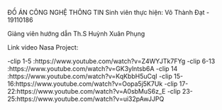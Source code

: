 ĐỒ ÁN CÔNG NGHỆ THÔNG TIN
Sinh viên thực hiện:
Võ Thành Đạt - 19110186

Giảng viên hướng dẫn
Th.S Huỳnh Xuân Phụng

<p>Link video Nasa Project:</p>
-clip 1-5  :https://www.youtube.com/watch?v=Z4WYJTk7FYg
-clip 6-13 :https://www.youtube.com/watch?v=GK3ylntsb6A
-clip 14   :https://www.youtube.com/watch?v=KqKbbH5uCqI
-clip 15-16:https://www.youtube.com/watch?v=Oopa5j5K7Uk
-clip 17-22:https://www.youtube.com/watch?v=A0sbMuS6z_E
-clip 23-25:https://www.youtube.com/watch?v=ui32pAwJJPQ
